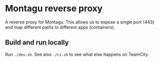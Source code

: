 # Montagu reverse proxy
A reverse proxy for Montagu. This allows us to expose a single port (443) and 
map different paths to different apps (containers).

## Build and run locally
Run `./dev.sh`. See also `./ci.sh` to see what else happens on TeamCity.
